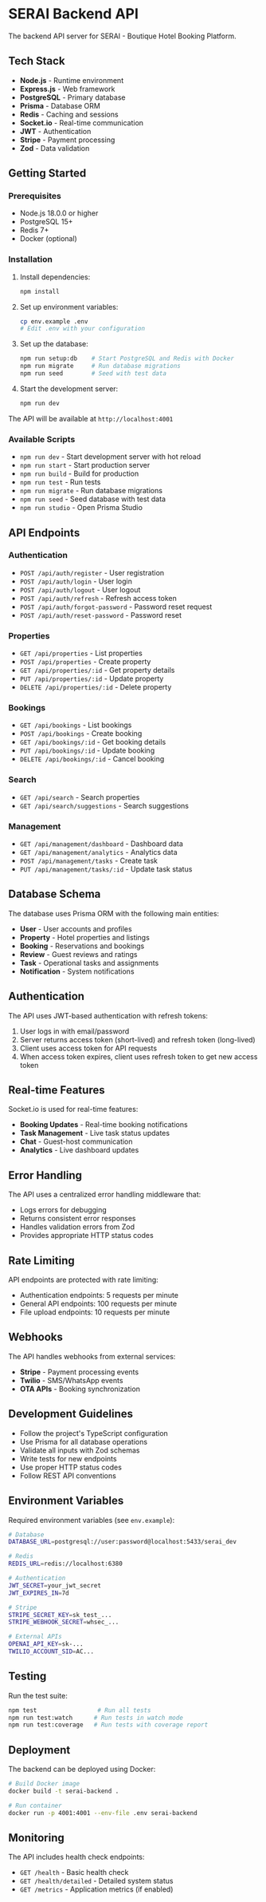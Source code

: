 # SERAI Backend API

The backend API server for SERAI - Boutique Hotel Booking Platform.

## Tech Stack

- **Node.js** - Runtime environment
- **Express.js** - Web framework
- **PostgreSQL** - Primary database
- **Prisma** - Database ORM
- **Redis** - Caching and sessions
- **Socket.io** - Real-time communication
- **JWT** - Authentication
- **Stripe** - Payment processing
- **Zod** - Data validation

## Getting Started

### Prerequisites

- Node.js 18.0.0 or higher
- PostgreSQL 15+
- Redis 7+
- Docker (optional)

### Installation

1. Install dependencies:
   ```bash
   npm install
   ```

2. Set up environment variables:
   ```bash
   cp env.example .env
   # Edit .env with your configuration
   ```

3. Set up the database:
   ```bash
   npm run setup:db    # Start PostgreSQL and Redis with Docker
   npm run migrate     # Run database migrations
   npm run seed        # Seed with test data
   ```

4. Start the development server:
   ```bash
   npm run dev
   ```

The API will be available at `http://localhost:4001`

### Available Scripts

- `npm run dev` - Start development server with hot reload
- `npm run start` - Start production server
- `npm run build` - Build for production
- `npm run test` - Run tests
- `npm run migrate` - Run database migrations
- `npm run seed` - Seed database with test data
- `npm run studio` - Open Prisma Studio

## API Endpoints

### Authentication
- `POST /api/auth/register` - User registration
- `POST /api/auth/login` - User login
- `POST /api/auth/logout` - User logout
- `POST /api/auth/refresh` - Refresh access token
- `POST /api/auth/forgot-password` - Password reset request
- `POST /api/auth/reset-password` - Password reset

### Properties
- `GET /api/properties` - List properties
- `POST /api/properties` - Create property
- `GET /api/properties/:id` - Get property details
- `PUT /api/properties/:id` - Update property
- `DELETE /api/properties/:id` - Delete property

### Bookings
- `GET /api/bookings` - List bookings
- `POST /api/bookings` - Create booking
- `GET /api/bookings/:id` - Get booking details
- `PUT /api/bookings/:id` - Update booking
- `DELETE /api/bookings/:id` - Cancel booking

### Search
- `GET /api/search` - Search properties
- `GET /api/search/suggestions` - Search suggestions

### Management
- `GET /api/management/dashboard` - Dashboard data
- `GET /api/management/analytics` - Analytics data
- `POST /api/management/tasks` - Create task
- `PUT /api/management/tasks/:id` - Update task status

## Database Schema

The database uses Prisma ORM with the following main entities:

- **User** - User accounts and profiles
- **Property** - Hotel properties and listings
- **Booking** - Reservations and bookings
- **Review** - Guest reviews and ratings
- **Task** - Operational tasks and assignments
- **Notification** - System notifications

## Authentication

The API uses JWT-based authentication with refresh tokens:

1. User logs in with email/password
2. Server returns access token (short-lived) and refresh token (long-lived)
3. Client uses access token for API requests
4. When access token expires, client uses refresh token to get new access token

## Real-time Features

Socket.io is used for real-time features:

- **Booking Updates** - Real-time booking notifications
- **Task Management** - Live task status updates
- **Chat** - Guest-host communication
- **Analytics** - Live dashboard updates

## Error Handling

The API uses a centralized error handling middleware that:

- Logs errors for debugging
- Returns consistent error responses
- Handles validation errors from Zod
- Provides appropriate HTTP status codes

## Rate Limiting

API endpoints are protected with rate limiting:

- Authentication endpoints: 5 requests per minute
- General API endpoints: 100 requests per minute
- File upload endpoints: 10 requests per minute

## Webhooks

The API handles webhooks from external services:

- **Stripe** - Payment processing events
- **Twilio** - SMS/WhatsApp events
- **OTA APIs** - Booking synchronization

## Development Guidelines

- Follow the project's TypeScript configuration
- Use Prisma for all database operations
- Validate all inputs with Zod schemas
- Write tests for new endpoints
- Use proper HTTP status codes
- Follow REST API conventions

## Environment Variables

Required environment variables (see `env.example`):

```bash
# Database
DATABASE_URL=postgresql://user:password@localhost:5433/serai_dev

# Redis
REDIS_URL=redis://localhost:6380

# Authentication
JWT_SECRET=your_jwt_secret
JWT_EXPIRES_IN=7d

# Stripe
STRIPE_SECRET_KEY=sk_test_...
STRIPE_WEBHOOK_SECRET=whsec_...

# External APIs
OPENAI_API_KEY=sk-...
TWILIO_ACCOUNT_SID=AC...
```

## Testing

Run the test suite:

```bash
npm test                 # Run all tests
npm run test:watch      # Run tests in watch mode
npm run test:coverage   # Run tests with coverage report
```

## Deployment

The backend can be deployed using Docker:

```bash
# Build Docker image
docker build -t serai-backend .

# Run container
docker run -p 4001:4001 --env-file .env serai-backend
```

## Monitoring

The API includes health check endpoints:

- `GET /health` - Basic health check
- `GET /health/detailed` - Detailed system status
- `GET /metrics` - Application metrics (if enabled)

